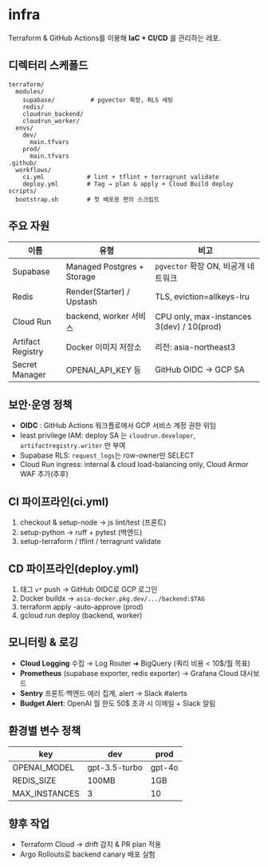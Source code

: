 # infra

Terraform & GitHub Actions를 이용해 **IaC + CI/CD** 를 관리하는 레포.

## 디렉터리 스케폴드
```
terraform/
  modules/
    supabase/          # pgvector 확장, RLS 세팅
    redis/
    cloudrun_backend/
    cloudrun_worker/
  envs/
    dev/
      main.tfvars
    prod/
      main.tfvars
.github/
  workflows/
    ci.yml            # lint + tflint + terragrunt validate
    deploy.yml        # Tag → plan & apply + Cloud Build deploy
scripts/
  bootstrap.sh        # 첫 배포용 편의 스크립트
```

## 주요 자원
| 이름 | 유형 | 비고 |
|------|------|------|
| Supabase | Managed Postgres + Storage | `pgvector` 확장 ON, 비공개 네트워크
| Redis    | Render(Starter) / Upstash | TLS, eviction=allkeys-lru
| Cloud Run|  backend, worker 서비스   | CPU only, max-instances 3(dev) / 10(prod)
| Artifact Registry | Docker 이미지 저장소 | 리전: asia-northeast3
| Secret Manager | OPENAI_API_KEY 등   | GitHub OIDC → GCP SA

## 보안·운영 정책
- **OIDC** : GitHub Actions 워크플로에서 GCP 서비스 계정 권한 위임
- least privilege IAM: deploy SA 는 `cloudrun.developer`, `artifactregistry.writer` 만 부여
- Supabase RLS: `request_logs`는 row-owner만 SELECT
- Cloud Run ingress: internal & cloud load-balancing only, Cloud Armor WAF 추가(추후)

## CI 파이프라인(ci.yml)
1. checkout & setup-node → js lint/test (프론트)
2. setup-python → ruff + pytest (백엔드)
3. setup-terraform / tflint / terragrunt validate

## CD 파이프라인(deploy.yml)
1. 태그 `v*` push → GitHub OIDC로 GCP 로그인
2. Docker buildx → `asia-docker.pkg.dev/.../backend:$TAG`
3. terraform apply -auto-approve (prod)
4. gcloud run deploy (backend, worker)

## 모니터링 & 로깅
- **Cloud Logging** 수집 → Log Router ➜ BigQuery (쿼리 비용 < 10$/월 목표)
- **Prometheus** (supabase exporter, redis exporter) → Grafana Cloud 대시보드
- **Sentry** 프론트·백엔드 에러 집계, alert → Slack #alerts
- **Budget Alert**: OpenAI 월 한도 50$ 초과 시 이메일 + Slack 알림

## 환경별 변수 정책
| key | dev | prod |
|-----|-----|------|
| OPENAI_MODEL | gpt-3.5-turbo | gpt-4o |
| REDIS_SIZE   | 100MB | 1GB |
| MAX_INSTANCES| 3 | 10 |

## 향후 작업
- Terraform Cloud → drift 감지 & PR plan 적용
- Argo Rollouts로 backend canary 배포 실험 
